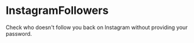 # InstagramFollowers
Check who doesn't follow you back on Instagram without providing your password.
